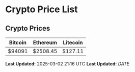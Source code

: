 # Crypto Price List

## Crypto Prices
| Bitcoin | Ethereum | Litecoin |
| ------- | -------- | -------- |
| $94091 | $2508.45 | $127.11 |
**Last Updated:** 2025-03-02 21:16 UTC
**Last Updated:** $DATE$
